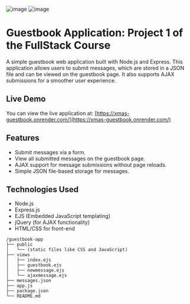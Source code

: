 ![image](https://github.com/user-attachments/assets/aa3826e1-14fd-4684-84a4-6b68590bfb32)
![image](https://github.com/user-attachments/assets/2f09e5f7-c19f-42b1-b96f-579ec077294f)


# Guestbook Application: Project 1 of the FullStack Course

A simple guestbook web application built with Node.js and Express. This application allows users to submit messages, which are stored in a JSON file and can be viewed on the guestbook page. It also supports AJAX submissions for a smoother user experience.

## Live Demo

You can view the live application at: [https://xmas-guestbook.onrender.com/](https://xmas-guestbook.onrender.com/)

## Features

- Submit messages via a form.
- View all submitted messages on the guestbook page.
- AJAX support for message submissions without page reloads.
- Simple JSON file-based storage for messages.

## Technologies Used

- Node.js
- Express.js
- EJS (Embedded JavaScript templating)
- jQuery (for AJAX functionality)
- HTML/CSS for front-end

```
/guestbook-app
├── public
│   └── (static files like CSS and JavaScript)
├── views
│   ├── index.ejs
│   ├── guestbook.ejs
│   ├── newmessage.ejs
│   └── ajaxmessage.ejs
├── messages.json
├── app.js
├── package.json
└── README.md
```
